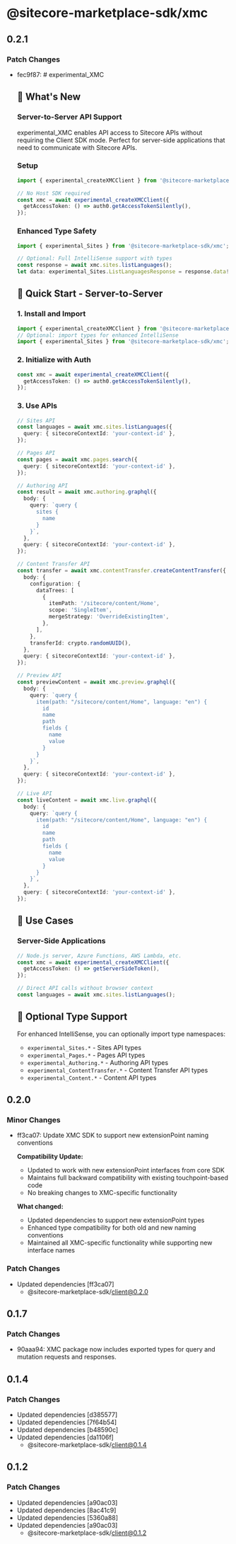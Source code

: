 # @sitecore-marketplace-sdk/xmc

## 0.2.1

### Patch Changes

- fec9f87: # experimental_XMC

  ## 🚀 What's New

  ### Server-to-Server API Support

  experimental_XMC enables API access to Sitecore APIs without requiring the Client SDK mode. Perfect for server-side applications that need to communicate with Sitecore APIs.

  ### Setup

  ```typescript
  import { experimental_createXMCClient } from '@sitecore-marketplace-sdk/xmc';

  // No Host SDK required
  const xmc = await experimental_createXMCClient({
    getAccessToken: () => auth0.getAccessTokenSilently(),
  });
  ```

  ### Enhanced Type Safety

  ```typescript
  import { experimental_Sites } from '@sitecore-marketplace-sdk/xmc';

  // Optional: Full IntelliSense support with types
  const response = await xmc.sites.listLanguages();
  let data: experimental_Sites.ListLanguagesResponse = response.data!;
  ```

  ## 🎯 Quick Start - Server-to-Server

  ### 1. Install and Import

  ```typescript
  import { experimental_createXMCClient } from '@sitecore-marketplace-sdk/xmc';
  // Optional: import types for enhanced IntelliSense
  import { experimental_Sites } from '@sitecore-marketplace-sdk/xmc';
  ```

  ### 2. Initialize with Auth

  ```typescript
  const xmc = await experimental_createXMCClient({
    getAccessToken: () => auth0.getAccessTokenSilently(),
  });
  ```

  ### 3. Use APIs

  ```typescript
  // Sites API
  const languages = await xmc.sites.listLanguages({
    query: { sitecoreContextId: 'your-context-id' },
  });

  // Pages API
  const pages = await xmc.pages.search({
    query: { sitecoreContextId: 'your-context-id' },
  });

  // Authoring API
  const result = await xmc.authoring.graphql({
    body: {
      query: `query {
        sites {
          name
        }
      }`,
    },
    query: { sitecoreContextId: 'your-context-id' },
  });

  // Content Transfer API
  const transfer = await xmc.contentTransfer.createContentTransfer({
    body: {
      configuration: {
        dataTrees: [
          {
            itemPath: '/sitecore/content/Home',
            scope: 'SingleItem',
            mergeStrategy: 'OverrideExistingItem',
          },
        ],
      },
      transferId: crypto.randomUUID(),
    },
    query: { sitecoreContextId: 'your-context-id' },
  });

  // Preview API
  const previewContent = await xmc.preview.graphql({
    body: {
      query: `query {
        item(path: "/sitecore/content/Home", language: "en") {
          id
          name
          path
          fields {
            name
            value
          }
        }
      }`,
    },
    query: { sitecoreContextId: 'your-context-id' },
  });

  // Live API
  const liveContent = await xmc.live.graphql({
    body: {
      query: `query {
        item(path: "/sitecore/content/Home", language: "en") {
          id
          name
          path
          fields {
            name
            value
          }
        }
      }`,
    },
    query: { sitecoreContextId: 'your-context-id' },
  });
  ```

  ## 🔧 Use Cases

  ### Server-Side Applications

  ```typescript
  // Node.js server, Azure Functions, AWS Lambda, etc.
  const xmc = await experimental_createXMCClient({
    getAccessToken: () => getServerSideToken(),
  });

  // Direct API calls without browser context
  const languages = await xmc.sites.listLanguages();
  ```

  ## 🎨 Optional Type Support

  For enhanced IntelliSense, you can optionally import type namespaces:

  - `experimental_Sites.*` - Sites API types
  - `experimental_Pages.*` - Pages API types
  - `experimental_Authoring.*` - Authoring API types
  - `experimental_ContentTransfer.*` - Content Transfer API types
  - `experimental_Content.*` - Content API types

## 0.2.0

### Minor Changes

- ff3ca07: Update XMC SDK to support new extensionPoint naming conventions

  **Compatibility Update:**

  - Updated to work with new extensionPoint interfaces from core SDK
  - Maintains full backward compatibility with existing touchpoint-based code
  - No breaking changes to XMC-specific functionality

  **What changed:**

  - Updated dependencies to support new extensionPoint types
  - Enhanced type compatibility for both old and new naming conventions
  - Maintained all XMC-specific functionality while supporting new interface names

### Patch Changes

- Updated dependencies [ff3ca07]
  - @sitecore-marketplace-sdk/client@0.2.0

## 0.1.7

### Patch Changes

- 90aaa94: XMC package now includes exported types for query and mutation requests and responses.

## 0.1.4

### Patch Changes

- Updated dependencies [d385577]
- Updated dependencies [7f64b54]
- Updated dependencies [b48590c]
- Updated dependencies [da1106f]
  - @sitecore-marketplace-sdk/client@0.1.4

## 0.1.2

### Patch Changes

- Updated dependencies [a90ac03]
- Updated dependencies [8ac41c9]
- Updated dependencies [5360a88]
- Updated dependencies [a90ac03]
  - @sitecore-marketplace-sdk/client@0.1.2
